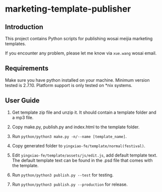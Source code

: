 # marketing-template-publisher

## Introduction

This project contains Python scripts for publishing wosai meijia marketing templates.

If you encounter any problem, please let me know via `xue.wang` wosai email.

## Requirements

Make sure you have python installed on your machine. Minimum version tested is 2.7.10. Platform support is only tested on *nix systems.

## User Guide

1. Get template zip file and unzip it. It should contain a template folder and a mp3 file.

2. Copy make.py, publish.py and index.html to the template folder.

3. Run `python/python3 make.py -n/--name [template_name]`.

4. Copy generated folder to `yingxiao-fe/template/normal(festival)`.

5. Edit `yingxiao-fe/template/assets/js/edit.js`, add default template text. The default template text can be found in the .psd file that comes with the template.

6. Run `python/python3 publish.py --test` for testing.

7. Run `python/python3 publish.py --production` for release.